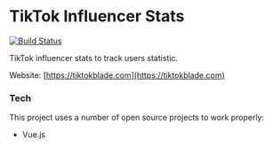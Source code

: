 # TikTok Influencer Stats

[![Build Status](https://travis-ci.org/joemccann/dillinger.svg?branch=master)](https://travis-ci.org/joemccann/dillinger)

TikTok influencer stats to track users statistic.

Website:
[https://tiktokblade.com](https://tiktokblade.com)

### Tech

This project uses a number of open source projects to work properly:

* Vue.js
